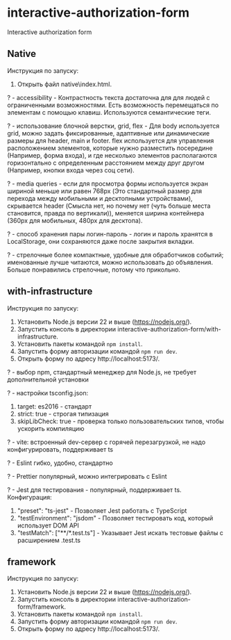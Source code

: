 # interactive-authorization-form
Interactive authorization form

## Native
Инструкция по запуску:
1. Открыть файл native\index.html.

? - accessibility - Контрастность текста достаточна для для людей с ограниченными возможностями. Есть возможность перемещаться по элементам с помощью клавиш. Используются семантические теги.

? - использование блочной верстки, grid, flex - Для body используется grid, можно задать фиксированные, адаптивные или динамические размеры для header, main и footer. flex используется для управления расположением элементов, которые нужно разместить посередине (Например, форма входа), и где несколько элементов располагаются горизонтально с определенным расстоянием между друг другом (Например, кнопки входа через соц сети).

? - media queries - если для просмотра формы используется экран шириной меньше или равен 768px (Это стандартный размер для перехода между мобильными и десктопными устройствами), скрывается header (Смысла нет, но почему нет (чуть больше места становится, правда по вертикали)), меняется ширина контейнера (360px для мобильных, 480px для десктопа).

? - способ хранения пары логин-пароль - логин и пароль хранятся в LocalStorage, они сохраняются даже после закрытия вкладки.

? - стрелочные более компактные, удобные для обработчиков событий; именованные лучше читаются, можно использовать до объявления. Больше понравились стрелочные, потому что прикольно.

## with-infrastructure
Инструкция по запуску:
1. Установить Node.js версии 22 и выше (https://nodejs.org/).
2. Запустить консоль в директории interactive-authorization-form/with-infrastructure.
3. Установить пакеты командой ```npm install```.
4. Запустить форму авторизации командой ```npm run dev```.
5. Открыть форму по адресу http://localhost:5173/.

? - выбор npm, стандартный менеджер для Node.js, не требует дополнительной установки

? - настройки tsconfig.json: 
1. target: es2016 - стандарт
2. strict: true - строгая типизация
4. skipLibCheck: true - проверка только пользовательских типов, чтобы ускорить компиляцию

? - vite: встроенный dev-сервер с горячей перезагрузкой, не надо конфигурировать, поддерживает ts

? - Eslint гибко, удобно, стандартно

? - Prettier популярный, можно интегрировать с Eslint

? - Jest для тестирования - популярный, поддерживает ts. 
Конфигурация:
1. "preset": "ts-jest" - Позволяет Jest работать с TypeScript
2. "testEnvironment": "jsdom" - Позволяет тестировать код, который использует DOM API
3. "testMatch": ["**/*.test.ts"] - Указывает Jest искать тестовые файлы с расширением .test.ts

## framework
Инструкция по запуску:
1. Установить Node.js версии 22 и выше (https://nodejs.org/).
2. Запустить консоль в директории interactive-authorization-form/framework.
3. Установить пакеты командой ```npm install```.
4. Запустить форму авторизации командой ```npm run dev```.
5. Открыть форму по адресу http://localhost:5173/.
